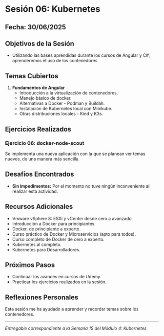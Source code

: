 # Sesión 06: Kubernetes

## Fecha: 30/06/2025

## Objetivos de la Sesión

- Utilizando las bases aprendidas durante los cursos de Angular y C#, aprenderemos el uso de los contenedores.

## Temas Cubiertos

1. **Fundamentos de Angular**
   - Introducción  a la virtualización de contenedores.
   - Manejo básico de docker.
   - Alternativas a Docker - Podman y Buildah.
   - Instalación de Kubernetes local con Minikube.
   - Otras distribuciones locales - Kind y K3s.

## Ejercicios Realizados

### Ejercicio 06: docker-node-scout

Se implementa una nueva aplicación con la que se planean ver temas nuevos, de una manera más sencilla.

## Desafíos Encontrados

- **Sin impedimentos:** Por el momento no tuve ningún inconveniente al realizar esta actividad.  

## Recursos Adicionales

- Vmware vSphere 8: ESXi y vCenter desde cero a avanzado.
- Introducción a Docker para principiantes.
- Docker, de principiante a experto.
- Curso práctico de Docker y Microservicios (apto para todos).
- Curso completo de Docker de cero a experto.
- Kubernetes al completo.
- Kubernetes para Desarrolladores.

## Próximos Pasos

- Continuar los avances en cursos de Udemy. 
- Practicar los ejercicios realizados en la sesión.

## Reflexiones Personales

Esta sesión me ha ayudado a aprender y recordar temas sobre los contenedores. 

---

*Entregable correspondiente a la Semana 15 del Módulo 4: Kubernetes*